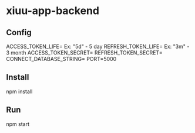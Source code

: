 # xiuu-app-backend

## Config 
ACCESS_TOKEN_LIFE=<time> Ex: "5d" - 5 day
REFRESH_TOKEN_LIFE=<time> Ex: "3m" - 3 month
ACCESS_TOKEN_SECRET=<secret-string> 
REFRESH_TOKEN_SECRET=<secret-string>
CONNECT_DATABASE_STRING=<connect-string>
PORT=5000

## Install
npm install

## Run
npm start
